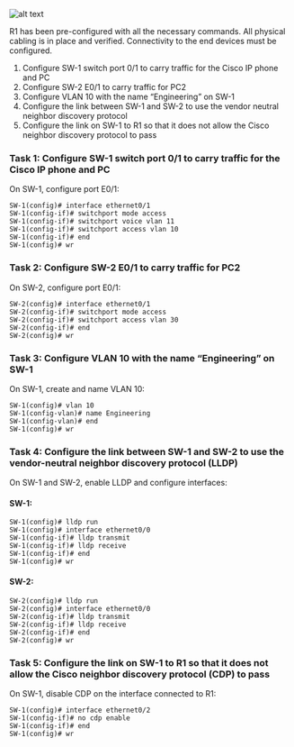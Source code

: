 ![alt text](https://img.examtopics.com/200-301/image373.png)

R1 has been pre-configured with all the necessary commands. All physical cabling is in place and verified. Connectivity to the end devices must be configured.

1. Configure SW-1 switch port 0/1 to carry traffic for the Cisco IP phone and PC
2. Configure SW-2 E0/1 to carry traffic for PC2
3. Configure VLAN 10 with the name “Engineering” on SW-1
4. Configure the link between SW-1 and SW-2 to use the vendor neutral neighbor discovery protocol
5. Configure the link on SW-1 to R1 so that it does not allow the Cisco neighbor discovery protocol to pass

### Task 1: Configure SW-1 switch port 0/1 to carry traffic for the Cisco IP phone and PC

On SW-1, configure port E0/1:

```shell
SW-1(config)# interface ethernet0/1
SW-1(config-if)# switchport mode access
SW-1(config-if)# switchport voice vlan 11
SW-1(config-if)# switchport access vlan 10
SW-1(config-if)# end
SW-1(config)# wr
```

### Task 2: Configure SW-2 E0/1 to carry traffic for PC2

On SW-2, configure port E0/1:

```shell
SW-2(config)# interface ethernet0/1
SW-2(config-if)# switchport mode access
SW-2(config-if)# switchport access vlan 30
SW-2(config-if)# end
SW-2(config)# wr
```

### Task 3: Configure VLAN 10 with the name “Engineering” on SW-1

On SW-1, create and name VLAN 10:

```shell
SW-1(config)# vlan 10
SW-1(config-vlan)# name Engineering
SW-1(config-vlan)# end
SW-1(config)# wr
```

### Task 4: Configure the link between SW-1 and SW-2 to use the vendor-neutral neighbor discovery protocol (LLDP)

On SW-1 and SW-2, enable LLDP and configure interfaces:

#### SW-1:
```shell
SW-1(config)# lldp run
SW-1(config)# interface ethernet0/0
SW-1(config-if)# lldp transmit
SW-1(config-if)# lldp receive
SW-1(config-if)# end
SW-1(config)# wr
```

#### SW-2:
```shell
SW-2(config)# lldp run
SW-2(config)# interface ethernet0/0
SW-2(config-if)# lldp transmit
SW-2(config-if)# lldp receive
SW-2(config-if)# end
SW-2(config)# wr
```

### Task 5: Configure the link on SW-1 to R1 so that it does not allow the Cisco neighbor discovery protocol (CDP) to pass

On SW-1, disable CDP on the interface connected to R1:

```shell
SW-1(config)# interface ethernet0/2
SW-1(config-if)# no cdp enable
SW-1(config-if)# end
SW-1(config)# wr
```
